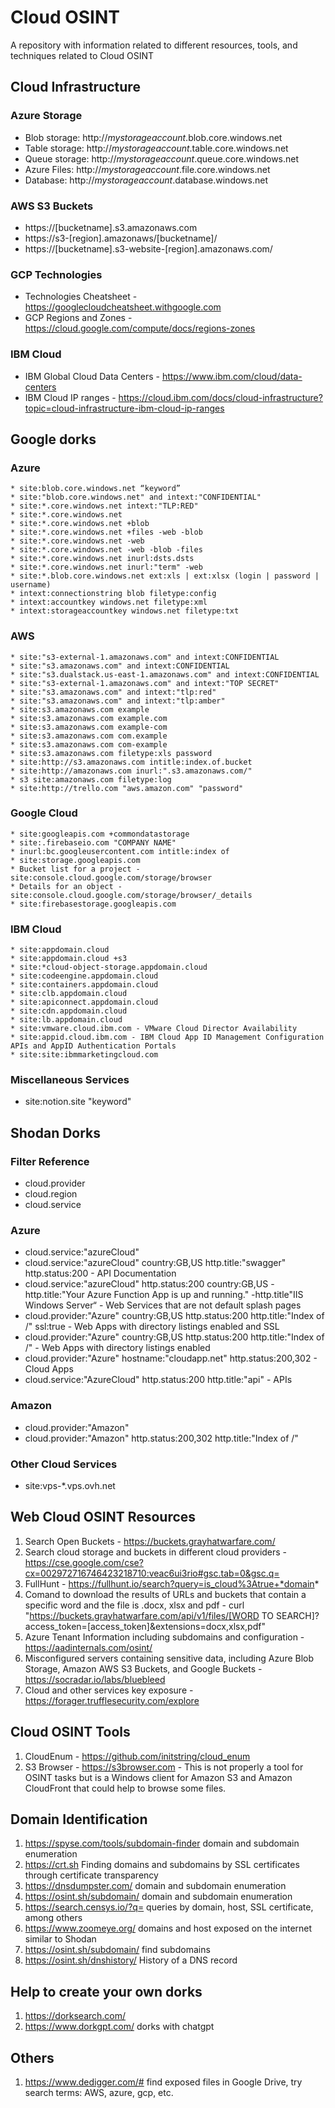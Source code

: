 # **Cloud OSINT**

A repository with information related to different resources, tools, and techniques related to Cloud OSINT

## **Cloud Infrastructure**

### **Azure Storage**

* Blob storage: http://*mystorageaccount*.blob.core.windows.net
* Table storage: http://*mystorageaccount*.table.core.windows.net
* Queue storage: http://*mystorageaccount*.queue.core.windows.net
* Azure Files: http://*mystorageaccount*.file.core.windows.net
* Database: http://*mystorageaccount*.database.windows.net

### **AWS S3 Buckets**

* https://[bucketname].s3.amazonaws.com
* https://s3-[region].amazonaws/[bucketname]/
* https://[bucketname].s3-website-[region].amazonaws.com/

### **GCP Technologies**
* Technologies Cheatsheet - https://googlecloudcheatsheet.withgoogle.com
* GCP Regions and Zones - https://cloud.google.com/compute/docs/regions-zones

### **IBM Cloud**
* IBM Global Cloud Data Centers - https://www.ibm.com/cloud/data-centers
* IBM Cloud IP ranges - https://cloud.ibm.com/docs/cloud-infrastructure?topic=cloud-infrastructure-ibm-cloud-ip-ranges

## **Google dorks**

### **Azure**

```
* site:blob.core.windows.net “keyword” 
* site:"blob.core.windows.net" and intext:"CONFIDENTIAL"
* site:*.core.windows.net intext:"TLP:RED"
* site:*.core.windows.net
* site:*.core.windows.net +blob
* site:*.core.windows.net +files -web -blob
* site:*.core.windows.net -web
* site:*.core.windows.net -web -blob -files
* site:*.core.windows.net inurl:dsts.dsts
* site:*.core.windows.net inurl:"term" -web
* site:*.blob.core.windows.net ext:xls | ext:xlsx (login | password | username)
* intext:connectionstring blob filetype:config
* intext:accountkey windows.net filetype:xml
* intext:storageaccountkey windows.net filetype:txt
```
### **AWS**

```
* site:"s3-external-1.amazonaws.com" and intext:CONFIDENTIAL
* site:"s3.amazonaws.com" and intext:CONFIDENTIAL
* site:"s3.dualstack.us-east-1.amazonaws.com" and intext:CONFIDENTIAL
* site:"s3-external-1.amazonaws.com" and intext:"TOP SECRET"
* site:"s3.amazonaws.com" and intext:"tlp:red"
* site:"s3.amazonaws.com" and intext:"tlp:amber"
* site:s3.amazonaws.com example
* site:s3.amazonaws.com example.com
* site:s3.amazonaws.com example-com
* site:s3.amazonaws.com com.example
* site:s3.amazonaws.com com-example
* site:s3.amazonaws.com filetype:xls password
* site:http://s3.amazonaws.com intitle:index.of.bucket
* site:http://amazonaws.com inurl:".s3.amazonaws.com/"
* s3 site:amazonaws.com filetype:log
* site:http://trello.com "aws.amazon.com" "password"
```
### **Google Cloud**

```
* site:googleapis.com +commondatastorage
* site:.firebaseio.com "COMPANY NAME" 
* inurl:bc.googleusercontent.com intitle:index of  
* site:storage.googleapis.com
* Bucket list for a project - site:console.cloud.google.com/storage/browser
* Details for an object - site:console.cloud.google.com/storage/browser/_details
* site:firebasestorage.googleapis.com
```
### **IBM Cloud**
```
* site:appdomain.cloud
* site:appdomain.cloud +s3
* site:*cloud-object-storage.appdomain.cloud
* site:codeengine.appdomain.cloud
* site:containers.appdomain.cloud
* site:clb.appdomain.cloud
* site:apiconnect.appdomain.cloud
* site:cdn.appdomain.cloud
* site:lb.appdomain.cloud
* site:vmware.cloud.ibm.com - VMware Cloud Director Availability
* site:appid.cloud.ibm.com - IBM Cloud App ID Management Configuration APIs and AppID Authentication Portals
* site:site:ibmmarketingcloud.com
```
### **Miscellaneous Services**

* site:notion.site "keyword"

## **Shodan Dorks**

### **Filter Reference**

* cloud.provider
* cloud.region
* cloud.service

### **Azure**

* cloud.service:"azureCloud"
* cloud.service:"azureCloud" country:GB,US http.title:"swagger" http.status:200 - API Documentation
* cloud.service:"azureCloud" http.status:200 country:GB,US -http.title:"Your Azure Function App is up and running." -http.title"IIS Windows Server“ - Web Services that are not default splash pages
* cloud.provider:"Azure" country:GB,US http.status:200 http.title:"Index of /" ssl:true - Web Apps with directory listings enabled and SSL
* cloud.provider:"Azure" country:GB,US http.status:200 http.title:"Index of /" - Web Apps with directory listings enabled
* cloud.provider:"Azure" hostname:"cloudapp.net" http.status:200,302 - Cloud Apps
* cloud.service:"AzureCloud" http.status:200 http.title:"api" - APIs

### **Amazon**

* cloud.provider:"Amazon"
* cloud.provider:"Amazon" http.status:200,302 http.title:"Index of /"

### Other Cloud Services

* site:vps-*.vps.ovh.net

## **Web Cloud OSINT Resources**

1. Search Open Buckets - https://buckets.grayhatwarfare.com/ 
2. Search cloud storage and buckets in different cloud providers - https://cse.google.com/cse?cx=002972716746423218710:veac6ui3rio#gsc.tab=0&gsc.q=
3. FullHunt - https://fullhunt.io/search?query=is_cloud%3Atrue+*domain*
4. Comand to download the results of URLs and buckets that contain a specific word and the file is .docx, xlsx and pdf - curl "https://buckets.grayhatwarfare.com/api/v1/files/[WORD TO SEARCH]?access_token=[access_token]&extensions=docx,xlsx,pdf"
5. Azure Tenant Information including subdomains and configuration - https://aadinternals.com/osint/
6. Misconfigured servers containing sensitive data, including Azure Blob Storage, Amazon AWS S3 Buckets, and Google Buckets - https://socradar.io/labs/bluebleed
7. Cloud and other services key exposure - https://forager.trufflesecurity.com/explore

## **Cloud OSINT Tools**

1. CloudEnum - https://github.com/initstring/cloud_enum
2. S3 Browser - https://s3browser.com - This is not properly a tool for OSINT tasks but is a Windows client for Amazon S3 and Amazon CloudFront that could help to browse some files.

## **Domain Identification**

1. https://spyse.com/tools/subdomain-finder domain and subdomain enumeration 
2. https://crt.sh Finding domains and subdomains by SSL certificates through certificate transparency
3. https://dnsdumpster.com/ domain and subdomain enumeration 
4. https://osint.sh/subdomain/ domain and subdomain enumeration 
5. https://search.censys.io/?q= queries by domain, host, SSL certificate, among others
6. https://www.zoomeye.org/ domains and host exposed on the internet similar to Shodan
7. https://osint.sh/subdomain/ find subdomains 
8. https://osint.sh/dnshistory/ History of a DNS record

## **Help to create your own dorks**
1. https://dorksearch.com/
2. https://www.dorkgpt.com/ dorks with chatgpt

## **Others**

1. https://www.dedigger.com/# find exposed files in Google Drive, try search terms: AWS, azure, gcp, etc.

